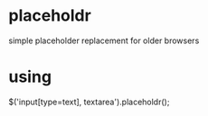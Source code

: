 placeholdr
==========

simple placeholder replacement for older browsers


using
==========

$('input[type=text], textarea').placeholdr();